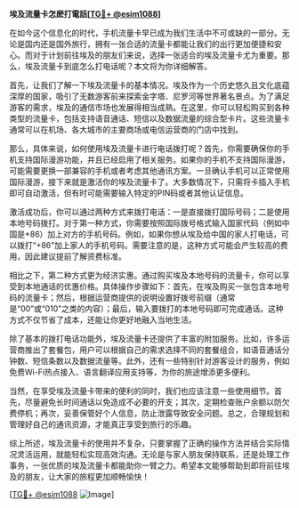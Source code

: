 **埃及流量卡怎麽打電話[[TG💪+ @esim1088](https://t.me/s/esim1088)]**

在如今这个信息化的时代，手机流量卡早已成为我们生活中不可或缺的一部分。无论是国内还是国外旅行，拥有一张合适的流量卡都能让我们的出行更加便捷和安心。而对于计划前往埃及的朋友们来说，选择一张适合的埃及流量卡尤为重要。那么，埃及流量卡到底怎么打电话呢？本文将为你详细解答。

首先，让我们了解一下埃及流量卡的基本情况。埃及作为一个历史悠久且文化底蕴深厚的国家，吸引了无数游客前来探索金字塔、尼罗河等世界著名景点。为了满足游客的需求，埃及的通信市场也发展得相当成熟。在这里，你可以轻松购买到各种类型的流量卡，包括支持语音通话、短信以及数据流量的综合型卡片。这些流量卡通常可以在机场、各大城市的主要商场或电信运营商的门店中找到。

那么，具体来说，如何使用埃及流量卡进行电话拨打呢？首先，你需要确保你的手机支持国际漫游功能，并且已经启用了相关服务。如果你的手机不支持国际漫游，可能需要更换一部兼容的手机或者考虑其他通讯方案。一旦确认手机可以正常使用国际漫游，接下来就是激活你的埃及流量卡了。大多数情况下，只需将卡插入手机即可自动激活，但有时可能需要输入特定的PIN码或者其他认证信息。

激活成功后，你可以通过两种方式来拨打电话：一是直接拨打国际号码；二是使用本地号码拨打。对于第一种方式，你需要按照国际拨号格式输入国家代码（例如中国是+86）加上对方的手机号码。例如，如果你想从埃及给中国的家人打电话，可以拨打“+86”加上家人的手机号码。需要注意的是，这种方式可能会产生较高的费用，因此建议提前了解资费标准。

相比之下，第二种方式更为经济实惠。通过购买埃及本地号码的流量卡，你可以享受到本地通话的优惠价格。具体操作步骤如下：首先，在埃及购买一张包含本地号码的流量卡；然后，根据运营商提供的说明设置好拨号前缀（通常是“00”或“010”之类的内容）；最后，输入要拨打的本地号码即可完成通话。这种方式不仅节省了成本，还能让你更好地融入当地生活。

除了基本的拨打电话功能外，埃及流量卡还提供了丰富的附加服务。比如，许多运营商推出了套餐包，用户可以根据自己的需求选择不同的套餐组合，如语音通话分钟数、短信条数以及数据流量等。此外，还有一些特别针对游客设计的服务，例如免费Wi-Fi热点接入、语言翻译应用支持等，为你的旅途增添更多便利。

当然，在享受埃及流量卡带来的便利的同时，我们也应该注意一些使用细节。首先，尽量避免长时间通话以免造成不必要的开支；其次，定期检查账户余额以防欠费停机；再次，妥善保管好个人信息，防止泄露导致安全问题。总之，合理规划和管理好自己的通讯资源，才能真正享受到旅行的乐趣。

综上所述，埃及流量卡的使用并不复杂，只要掌握了正确的操作方法并结合实际情况灵活运用，就能轻松实现高效沟通。无论是与家人朋友保持联系，还是处理工作事务，一张优质的埃及流量卡都能助你一臂之力。希望本文能够帮助到即将前往埃及的朋友，让大家的旅程更加顺畅愉快！

[[TG💪+ @esim1088](https://t.me/s/esim1088) ![Image](https://i.postimg.cc/4NQfJmqS/Snipaste-2025-05-13-00-14-12.png)]